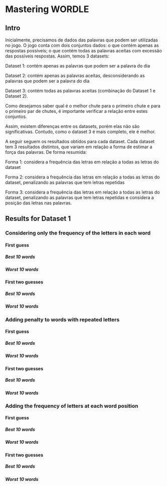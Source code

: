 # Mastering WORDLE

## Intro

Inicialmente, precisamos de dados das palavras que podem ser utilizadas no jogo. O jogo conta com dois conjuntos dados: o que contém apenas as respostas possíveis; o que contém todas as palavras aceitas com excessão das possíveis respostas. Assim, temos 3 datasets:

Dataset 1: contém apenas as palavras que podem ser a palavra do dia

Dataset 2: contém apenas as palavras aceitas, desconsiderando as palavras que podem ser a palavra do dia

Dataset 3: contém todas as palavras aceitas (combinação do Dataset 1 e Dataset 2).

Como desejamos saber qual é o melhor chute para o primeiro chute e para o primeiro par de chutes, é importante verificar a relação entre estes conjuntos.



Assim, existem diferenças entre os datasets, porém elas não são significativas. Contudo, como o dataset 3 é mais completo, ele é melhor.

A seguir seguem os resultados obtidos para cada dataset. Cada dataset tem 3 resultados distintos, que variam em relação a forma de estimar a força das palavras. De forma resumida:

Forma 1: considera a frequência das letras em relação a todas as letras do dataset

Forma 2: considera a frequência das letras em relação a todas as letras do dataset, penalizando as palavras que tem letras repetidas

Forma 3: considera a frequência das letras em relação a todas as letras do dataset, penalizando as palavras que tem letras repetidas e considera a posição das letras nas palavras.


## Results for Dataset 1

### Considering only the frequency of the letters in each word

#### First guess

##### Best 10 words

##### Worst 10 words


#### First two guesses

##### Best 10 words

##### Worst 10 words


### Adding penalty to words with repeated letters

#### First guess

##### Best 10 words

##### Worst 10 words


#### First two guesses

##### Best 10 words

##### Worst 10 words



### Adding the frequency of letters at each word position

#### First guess

##### Best 10 words

##### Worst 10 words


#### First two guesses

##### Best 10 words

##### Worst 10 words





